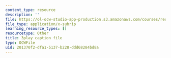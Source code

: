 ```yaml
---
content_type: resource
description: ''
file: https://ol-ocw-studio-app-production.s3.amazonaws.com/courses/res-9-003-brains-minds-and-machines-summer-course-summer-2015/201370f2dfa15137b228ddd68284bd8a_7BAChnLg8Co.vtt
file_type: application/x-subrip
learning_resource_types: []
resourcetype: Other
title: 3play caption file
type: OCWFile
uid: 201370f2-dfa1-5137-b228-ddd68284bd8a
---
```

